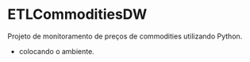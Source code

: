 # ETLCommoditiesDW
Projeto de monitoramento de preços de commodities utilizando Python.
- colocando o ambiente.
